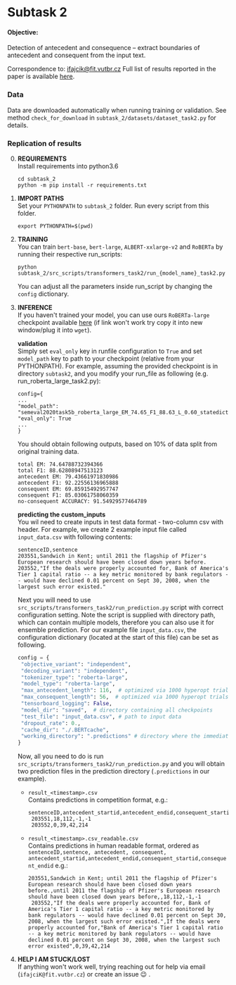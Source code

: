# Subtask 2

#### Objective:

Detection of antecedent and consequence – extract boundaries of antecedent and consequent from the input text.

Correspondence to: ifajcik@fit.vutbr.cz Full list of results reported in the paper is
available [here](https://docs.google.com/spreadsheets/d/1msV2PqCM4OgiYQHvayuEcby5IpSGDM9OH2nHg8_QwlU/edit?usp=sharing).

### Data

Data are downloaded automatically when running training or validation. See method `check_for_download`
in `subtask_2/datasets/dataset_task2.py` for details.

### Replication of results

0. __REQUIREMENTS__  
   Install requirements into python3.6
   ```
   cd subtask_2
   python -m pip install -r requirements.txt
   ```
1. __IMPORT PATHS__  
   Set your `PYTHONPATH` to `subtask_2` folder. Run every script from this folder.
   ```
   export PYTHONPATH=$(pwd)
   ```
2. __TRAINING__  
   You can train `bert-base`, `bert-large`, `ALBERT-xxlarge-v2` and `RoBERTa` by running their respective run_scripts:
   ```
   python  subtask_2/src_scripts/transformers_task2/run_{model_name}_task2.py
   ```

   You can adjust all the parameters inside run_script by changing the `config` dictionary.

3. __INFERENCE__    
     If you haven't trained your model, you can use ours `RoBERTa-large` 
     checkpoint available [here](http://www.stud.fit.vutbr.cz/~ifajcik/semeval2020/task5/semeval2020task5b_roberta_large_EM_74.65_F1_88.63_L_0.60_statedict.pt) (if link won't work try copy it into new window/plug it into `wget`).
   
   __validation__  
   Simply set `eval_only` key in runfile configuration to `True` and set `model_path` key  to path to your checkpoint (relative from your PYTHONPATH). For example, assuming the provided checkpoint is in directory `subtask2`, and you modify your run_file as following (e.g. run_roberta_large_task2.py):
   ```
   config={
   ...
   "model_path": "semeval2020task5b_roberta_large_EM_74.65_F1_88.63_L_0.60_statedict.pt",
   "eval_only": True
   ...
   }
   ```
   You should obtain following outputs, based on 10% of data split from original training data.
   ```
   total EM: 74.64788732394366
   total F1: 88.62808947513123
   antecedent EM: 79.43661971830986
   antecedent F1: 92.22556136965888
   consequent EM: 69.85915492957747
   consequent F1: 85.03061758060359
   no-consequent ACCURACY: 91.54929577464789
   ```
   
   __predicting the custom_inputs__  
   You wil need to create inputs in test data format - two-column csv with header. For example, we create 2 example input file called `input_data.csv` with following contents:
   ```
   sentenceID,sentence
   203551,Sandwich in Kent; until 2011 the flagship of Pfizer's European research should have been closed down years before.
   203552,"If the deals were properly accounted for, Bank of America's Tier 1 capital ratio -- a key metric monitored by bank regulators -- would have declined 0.01 percent on Sept 30, 2008, when the largest such error existed."
   ```
   Next you will need to use `src_scripts/transformers_task2/run_prediction.py` script with correct configuration setting. Note the script is supplied with directory path, which can contain multiple models, therefore you can also use it for ensemble prediction. For our example file `input_data.csv`, the configuration dictionary (located at the start of this file) can be set as following.
   ```python
   config = {
    "objective_variant": "independent", 
    "decoding_variant": "independent",
    "tokenizer_type": "roberta-large", 
    "model_type": "roberta-large",
    "max_antecedent_length": 116,  # optimized via 1000 hyperopt trials
    "max_consequent_length": 56,  # optimized via 1000 hyperopt trials
    "tensorboard_logging": False,
    "model_dir": "saved",  # directory containing all checkpoints
    "test_file": "input_data.csv", # path to input data
    "dropout_rate": 0.,
    "cache_dir": "./.BERTcache",
    "working_directory": ".predictions" # directory where the immediate predictions and final prediction will be saved
   }
   ```
   Now, all you need to do is run `src_scripts/transformers_task2/run_prediction.py` and you will obtain two prediction files in the prediction directory (`.predictions` in our example). 
   * `result_<timestamp>.csv`  
     Contains predictions in competition format, e.g.:
     ```
     sentenceID,antecedent_startid,antecedent_endid,consequent_startid,consequent_endid
      203551,18,112,-1,-1
      203552,0,39,42,214
     ```
   * `result_<timestamp>.csv_readable.csv`  
     Contains predictions in human readable format, ordered as `sentenceID,sentence, antecedent, consequent, antecedent_startid,antecedent_endid,consequent_startid,consequent_endid` e.g.:
     ```
     203551,Sandwich in Kent; until 2011 the flagship of Pfizer's European research should have been closed down years before.,until 2011 the flagship of Pfizer's European research should have been closed down years before,,18,112,-1,-1
      203552,"If the deals were properly accounted for, Bank of America's Tier 1 capital ratio -- a key metric monitored by bank regulators -- would have declined 0.01 percent on Sept 30, 2008, when the largest such error existed.",If the deals were properly accounted for,"Bank of America's Tier 1 capital ratio -- a key metric monitored by bank regulators -- would have declined 0.01 percent on Sept 30, 2008, when the largest such error existed",0,39,42,214
      ```


4. __HELP I AM STUCK/LOST__  
If anything won't work well, trying reaching out for help via email (`ifajciK@fit.vutbr.cz`) or create an issue :wink: .

